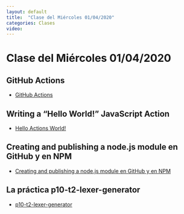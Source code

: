 ```yaml
---
layout: default
title:  "Clase del Miércoles 01/04/2020"
categories: Clases
video: 
---
```


# Clase del Miércoles 01/04/2020

## GitHub Actions

* [GitHub Actions]({{site.baseurl}}/tema1-introduccion-a-javascript/github-actions)

## Writing a “Hello World!” JavaScript Action

* [Hello Actions World!]({{site.baseurl}}/tema1-introduccion-a-javascript/creating-javascript-action)

## Creating and publishing a node.js module en GitHub y en NPM

* [Creating and publishing a node.js module en GitHub y en NPM]({{site.baseurl}}/tema1-introduccion-a-javascript/creating-and-publishing-npm-module)

## La práctica p10-t2-lexer-generator

* [p10-t2-lexer-generator]({{site.baseurl}}/tema2-expresiones-regulares-y-analisis-lexico/practicas/p10-t2-lexer-generator/)

